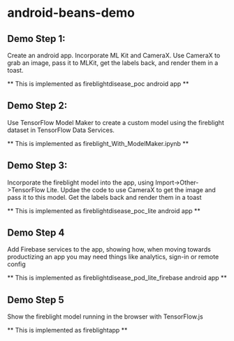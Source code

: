 # android-beans-demo

## Demo Step 1:

Create an android app. Incorporate ML Kit and CameraX. Use CameraX to grab an image, pass it to MLKit, get the labels back, and render them in a toast.

** This is implemented as fireblightdisease_poc android app **

## Demo Step 2:

Use TensorFlow Model Maker to create a custom model using the fireblight dataset in TensorFlow Data Services.

** This is implemented as fireblight_With_ModelMaker.ipynb **

## Demo Step 3:
Incorporate the fireblight model into the app, using Import->Other->TensorFlow Lite. Updae the code to use CameraX to get the image and pass it to this model. Get the labels back and render them in a toast

** This is implemented as fireblightdisease_poc_lite android app **

## Demo Step 4
Add Firebase services to the app, showing how, when moving towards productizing an app you may need things like analytics, sign-in or remote config

** This is implemented as fireblightdisease_pod_lite_firebase android app **

## Demo Step 5
Show the fireblight model running in the browser with TensorFlow.js

** This is implemented as fireblightapp **




